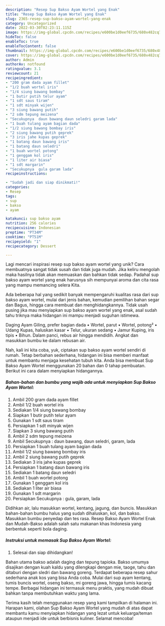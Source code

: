 ```yaml
---
description: "Resep Sup Bakso Ayam Wortel yang Enak"
title: "Resep Sup Bakso Ayam Wortel yang Enak"
slug: 2365-resep-sup-bakso-ayam-wortel-yang-enak
category: Uncategorized
date: 2022-03-30T02:23:11.115Z
image: https://img-global.cpcdn.com/recipes/e600be1d0eef6735/680x482cq70/sup-bakso-ayam-wortel-foto-resep-utama.jpg
hideToc: false
enableToc: true
enableTocContent: false
thumbnail: https://img-global.cpcdn.com/recipes/e600be1d0eef6735/680x482cq70/sup-bakso-ayam-wortel-foto-resep-utama.jpg
cover: https://img-global.cpcdn.com/recipes/e600be1d0eef6735/680x482cq70/sup-bakso-ayam-wortel-foto-resep-utama.jpg
author: Admin
authorAv: notfound
ratingvalue: 3.1
reviewcount: 21
recipeingredient:
- "200 gram dada ayam fillet"
- "1/2 buah wortel iris"
- "1/4 siung bawang bombay"
- "1 butir putih telur ayam"
- "1 sdt saus tiram"
- "1 sdt minyak wijen"
- "3 siung bawang putih"
- "2 sdm tepung meizena"
- "Secukupnya  daun bawang daun seledri garam lada"
- "1 buah tulang ayam bagian dada"
- "1/2 siung bawang bombay iris"
- "2 siung bawang putih geprek"
- "3 iris jahe kupas geprek"
- "1 batang daun bawang iris"
- "1 batang daun seledri"
- "1 buah wortel potong"
- "1 genggam kol iris"
- "1 liter air biasa"
- "1 sdt margarin"
- "Secukupnya  gula garam lada"
recipeinstructions:

- "Sudah jadi dan siap dinikmati!"
categories:
- Resep
tags:
- sup
- bakso
- ayam

katakunci: sup bakso ayam 
nutrition: 256 calories
recipecuisine: Indonesian
preptime: "PT34M"
cooktime: "PT51M"
recipeyield: "1"
recipecategory: Dessert

---
```





Lagi mencari inspirasi resep sup bakso ayam wortel yang unik? Cara membuatnya sangat tidak susah dan tidak juga mudah. Jika keliru mengolah maka hasilnya tidak akan memuaskan dan bahkan tidak sedap. Padahal sup bakso ayam wortel yang enak harusnya sih mempunyai aroma dan cita rasa yang mampu memancing selera Kita.





Ada beberapa hal yang sedikit banyak mempengaruhi kualitas rasa dari sup bakso ayam wortel, mulai dari jenis bahan, kemudian pemilihan bahan segar dan Bagus, hingga cara membuat dan menghidangkannya. Tidak usah pusing jika mau menyiapkan sup bakso ayam wortel yang enak,      asal sudah tahu triknya maka hidangan ini mampu menjadi suguhan istimewa.














Daging Ayam Giling, prefer bagian dada • Wortel, parut • Wortel, potong² • Udang Kupas, haluskan kasar • Telur, ukuran sedang • Jamur Kuping, iris tipis • Bihun. Dalam panci, rebus air hingga mendidih. Angkat dan masukkan bumbu ke dalam rebusan air.






Nah, kali ini kita coba, yuk, ciptakan sup bakso ayam wortel sendiri di rumah. Tetap berbahan sederhana, hidangan ini bisa memberi manfaat untuk membantu menjaga kesehatan tubuh kita. Anda bisa membuat Sup Bakso Ayam Wortel menggunakan 20 bahan dan 0 tahap pembuatan. Berikut ini cara dalam menyiapkan hidangannya.

<!--inarticleads1-->

##### Bahan-bahan dan bumbu yang wajib ada untuk menyiapkan Sup Bakso Ayam Wortel:

1. Ambil 200 gram dada ayam fillet
1. Ambil 1/2 buah wortel iris
1. Sediakan 1/4 siung bawang bombay
1. Siapkan 1 butir putih telur ayam
1. Gunakan 1 sdt saus tiram
1. Persiapkan 1 sdt minyak wijen
1. Siapkan 3 siung bawang putih
1. Ambil 2 sdm tepung meizena
1. Ambil Secukupnya : daun bawang, daun seledri, garam, lada
1. Persiapkan 1 buah tulang ayam bagian dada
1. Ambil 1/2 siung bawang bombay iris
1. Ambil 2 siung bawang putih geprek
1. Sediakan 3 iris jahe kupas geprek
1. Persiapkan 1 batang daun bawang iris
1. Sediakan 1 batang daun seledri
1. Ambil 1 buah wortel potong
1. Gunakan 1 genggam kol iris
1. Sediakan 1 liter air biasa
1. Gunakan 1 sdt margarin
1. Persiapkan Secukupnya : gula, garam, lada


Didihkan air, lalu masukkan wortel, kentang, jagung, dan buncis. Masukkan bahan-bahan bumbu halus yang sudah dihaluskan, kol, dan bakso. Masukkan bumbu penyedap dan tes rasa. Resep Bakso Ayam Wortel Enak dan Mudah-Bakso adalah salah satu makanan khas Indonesia yang berbentuk seperti bola daging. 

<!--inarticleads2-->

##### Instruksi untuk memasak Sup Bakso Ayam Wortel:


1. Selesai dan siap dihidangkan!

Bahan utama bakso adalah daging dan tepung tapioka. Bakso umumya disajikan dengan kuah kaldu yang dilengkapi dengan mie, taoge, tahu dan ditaburi dengan sledri dan bawang goreng. Terdapat beberapa resep sahur sederhana anak kos yang bisa Anda coba. Mulai dari sup ayam kentang, tumis buncis wortel, oseng bakso, mi goreng jawa, hingga tumis kacang tempe. Berbagai hidangan ini termasuk menu praktis, yang mudah dibuat bahkan tanpa membutuhkan waktu yang lama. 

Terima kasih telah menggunakan resep yang kami tampilkan di halaman ini. Harapan kami, olahan Sup Bakso Ayam Wortel yang mudah di atas dapat membantu kamu menyiapkan hidangan yang lezat untuk keluarga/teman ataupun menjadi ide untuk berbisnis kuliner. Selamat mencoba!
